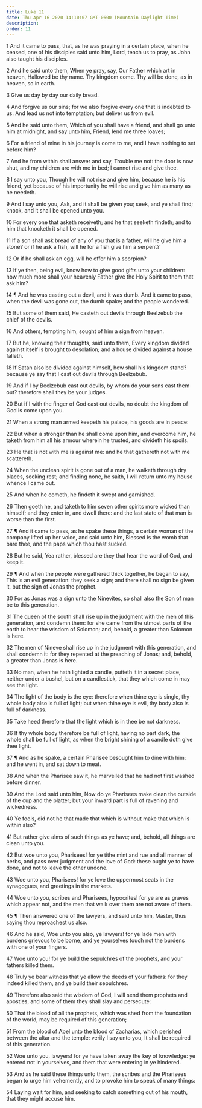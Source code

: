 ```yaml
---
title: Luke 11
date: Thu Apr 16 2020 14:10:07 GMT-0600 (Mountain Daylight Time)
description: 
order: 11
---
```


<p>
  1 And it came to pass, that, as he was praying in a certain place, when he
  ceased, one of his disciples said unto him, Lord, teach us to pray, as John
  also taught his disciples.
</p>
<p>
  2 And he said unto them, When ye pray, say, Our Father which art in heaven,
  Hallowed be thy name. Thy kingdom come. Thy will be done, as in heaven, so in
  earth.
</p>
<p>3 Give us day by day our daily bread.</p>
<p>
  4 And forgive us our sins; for we also forgive every one that is indebted to
  us. And lead us not into temptation; but deliver us from evil.
</p>
<p>
  5 And he said unto them, Which of you shall have a friend, and shall go unto
  him at midnight, and say unto him, Friend, lend me three loaves;
</p>
<p>
  6 For a friend of mine in his journey is come to me, and I have nothing to set
  before him?
</p>
<p>
  7 And he from within shall answer and say, Trouble me not: the door is now
  shut, and my children are with me in bed; I cannot rise and give thee.
</p>
<p>
  8 I say unto you, Though he will not rise and give him, because he is his
  friend, yet because of his importunity he will rise and give him as many as he
  needeth.
</p>
<p>
  9 And I say unto you, Ask, and it shall be given you; seek, and ye shall find;
  knock, and it shall be opened unto you.
</p>
<p>
  10 For every one that asketh receiveth; and he that seeketh findeth; and to
  him that knocketh it shall be opened.
</p>
<p>
  11 If a son shall ask bread of any of you that is a father, will he give him a
  stone? or if he ask a fish, will he for a fish give him a serpent?
</p>
<p>12 Or if he shall ask an egg, will he offer him a scorpion?</p>
<p>
  13 If ye then, being evil, know how to give good gifts unto your children: how
  much more shall your heavenly Father give the Holy Spirit to them that ask
  him?
</p>
<p>
  14 &#xB6; And he was casting out a devil, and it was dumb. And it came to
  pass, when the devil was gone out, the dumb spake; and the people wondered.
</p>
<p>
  15 But some of them said, He casteth out devils through Beelzebub the chief of
  the devils.
</p>
<p>16 And others, tempting him, sought of him a sign from heaven.</p>
<p>
  17 But he, knowing their thoughts, said unto them, Every kingdom divided
  against itself is brought to desolation; and a house divided against a house
  falleth.
</p>
<p>
  18 If Satan also be divided against himself, how shall his kingdom stand?
  because ye say that I cast out devils through Beelzebub.
</p>
<p>
  19 And if I by Beelzebub cast out devils, by whom do your sons cast them out?
  therefore shall they be your judges.
</p>
<p>
  20 But if I with the finger of God cast out devils, no doubt the kingdom of
  God is come upon you.
</p>
<p>21 When a strong man armed keepeth his palace, his goods are in peace:</p>
<p>
  22 But when a stronger than he shall come upon him, and overcome him, he
  taketh from him all his armour wherein he trusted, and divideth his spoils.
</p>
<p>
  23 He that is not with me is against me: and he that gathereth not with me
  scattereth.
</p>
<p>
  24 When the unclean spirit is gone out of a man, he walketh through dry
  places, seeking rest; and finding none, he saith, I will return unto my house
  whence I came out.
</p>
<p>25 And when he cometh, he findeth it swept and garnished.</p>
<p>
  26 Then goeth he, and taketh to him seven other spirits more wicked than
  himself; and they enter in, and dwell there: and the last state of that man is
  worse than the first.
</p>
<p>
  27 &#xB6; And it came to pass, as he spake these things, a certain woman of
  the company lifted up her voice, and said unto him, Blessed is the womb that
  bare thee, and the paps which thou hast sucked.
</p>
<p>
  28 But he said, Yea rather, blessed are they that hear the word of God, and
  keep it.
</p>
<p>
  29 &#xB6; And when the people were gathered thick together, he began to say,
  This is an evil generation: they seek a sign; and there shall no sign be given
  it, but the sign of Jonas the prophet.
</p>
<p>
  30 For as Jonas was a sign unto the Ninevites, so shall also the Son of man be
  to this generation.
</p>
<p>
  31 The queen of the south shall rise up in the judgment with the men of this
  generation, and condemn them: for she came from the utmost parts of the earth
  to hear the wisdom of Solomon; and, behold, a greater than Solomon is here.
</p>
<p>
  32 The men of Nineve shall rise up in the judgment with this generation, and
  shall condemn it: for they repented at the preaching of Jonas; and, behold, a
  greater than Jonas is here.
</p>
<p>
  33 No man, when he hath lighted a candle, putteth it in a secret place,
  neither under a bushel, but on a candlestick, that they which come in may see
  the light.
</p>
<p>
  34 The light of the body is the eye: therefore when thine eye is single, thy
  whole body also is full of light; but when thine eye is evil, thy body also is
  full of darkness.
</p>
<p>35 Take heed therefore that the light which is in thee be not darkness.</p>
<p>
  36 If thy whole body therefore be full of light, having no part dark, the
  whole shall be full of light, as when the bright shining of a candle doth give
  thee light.
</p>
<p>
  37 &#xB6; And as he spake, a certain Pharisee besought him to dine with him:
  and he went in, and sat down to meat.
</p>
<p>
  38 And when the Pharisee saw it, he marvelled that he had not first washed
  before dinner.
</p>
<p>
  39 And the Lord said unto him, Now do ye Pharisees make clean the outside of
  the cup and the platter; but your inward part is full of ravening and
  wickedness.
</p>
<p>
  40 Ye fools, did not he that made that which is without make that which is
  within also?
</p>
<p>
  41 But rather give alms of such things as ye have; and, behold, all things are
  clean unto you.
</p>
<p>
  42 But woe unto you, Pharisees! for ye tithe mint and rue and all manner of
  herbs, and pass over judgment and the love of God: these ought ye to have
  done, and not to leave the other undone.
</p>
<p>
  43 Woe unto you, Pharisees! for ye love the uppermost seats in the synagogues,
  and greetings in the markets.
</p>
<p>
  44 Woe unto you, scribes and Pharisees, hypocrites! for ye are as graves which
  appear not, and the men that walk over them are not aware of them.
</p>
<p>
  45 &#xB6; Then answered one of the lawyers, and said unto him, Master, thus
  saying thou reproachest us also.
</p>
<p>
  46 And he said, Woe unto you also, ye lawyers! for ye lade men with burdens
  grievous to be borne, and ye yourselves touch not the burdens with one of your
  fingers.
</p>
<p>
  47 Woe unto you! for ye build the sepulchres of the prophets, and your fathers
  killed them.
</p>
<p>
  48 Truly ye bear witness that ye allow the deeds of your fathers: for they
  indeed killed them, and ye build their sepulchres.
</p>
<p>
  49 Therefore also said the wisdom of God, I will send them prophets and
  apostles, and some of them they shall slay and persecute:
</p>
<p>
  50 That the blood of all the prophets, which was shed from the foundation of
  the world, may be required of this generation;
</p>
<p>
  51 From the blood of Abel unto the blood of Zacharias, which perished between
  the altar and the temple: verily I say unto you, It shall be required of this
  generation.
</p>
<p>
  52 Woe unto you, lawyers! for ye have taken away the key of knowledge: ye
  entered not in yourselves, and them that were entering in ye hindered.
</p>
<p>
  53 And as he said these things unto them, the scribes and the Pharisees began
  to urge him vehemently, and to provoke him to speak of many things:
</p>
<p>
  54 Laying wait for him, and seeking to catch something out of his mouth, that
  they might accuse him.
</p>
